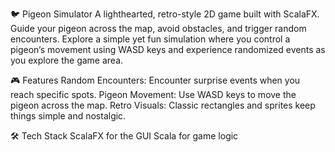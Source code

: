 🐦 Pigeon Simulator
A lighthearted, retro-style 2D game built with ScalaFX. Guide your pigeon across the map, avoid obstacles, and trigger random encounters. Explore a simple yet fun simulation where you control a pigeon’s movement using WASD keys and experience randomized events as you explore the game area.

🎮 Features
Random Encounters: Encounter surprise events when you reach specific spots.
Pigeon Movement: Use WASD keys to move the pigeon across the map.
Retro Visuals: Classic rectangles and sprites keep things simple and nostalgic.

🛠️ Tech Stack
ScalaFX for the GUI
Scala for game logic
